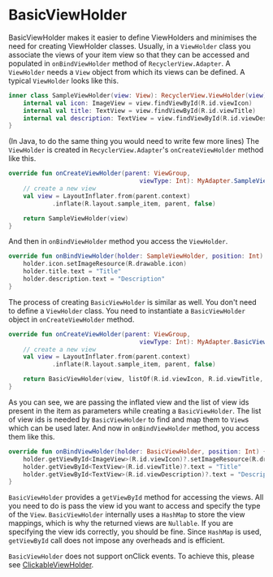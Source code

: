 # BasicViewHolder
BasicViewHolder makes it easier to define ViewHolders and minimises the need for creating ViewHolder classes. Usually, in a `ViewHolder` class you associate the views of your item view so that they can be accessed and populated in `onBindViewHolder` method of `RecyclerView.Adapter`. A `ViewHolder` needs a `View` object from which its views can be defined. A typical `ViewHolder` looks like this.
```kotlin
inner class SampleViewHolder(view: View): RecyclerView.ViewHolder(view) {
    internal val icon: ImageView = view.findViewById(R.id.viewIcon)
    internal val title: TextView = view.findViewById(R.id.viewTitle)
    internal val description: TextView = view.findViewById(R.id.viewDescription)
}
```
(In Java, to do the same thing you would need to write few more lines)
The `ViewHolder` is created in `RecyclerView.Adapter`'s `onCreateViewHolder` method like this.
```kotlin
override fun onCreateViewHolder(parent: ViewGroup,
                                    viewType: Int): MyAdapter.SampleViewHolder {
    // create a new view
    val view = LayoutInflater.from(parent.context)
            .inflate(R.layout.sample_item, parent, false)

    return SampleViewHolder(view)
}
```
And then in `onBindViewHolder` method you access the `ViewHolder`.
```kotlin
override fun onBindViewHolder(holder: SampleViewHolder, position: Int) {
    holder.icon.setImageResource(R.drawable.icon)
    holder.title.text = "Title"
    holder.description.text = "Description"
}
```

The process of creating `BasicViewHolder` is similar as well. You don't need to define a `ViewHolder` class. You need to instantiate a `BasicViewHolder` object in `onCreateViewHolder` method.
```kotlin
override fun onCreateViewHolder(parent: ViewGroup,
                                    viewType: Int): MyAdapter.BasicViewHolder {
    // create a new view
    val view = LayoutInflater.from(parent.context)
            .inflate(R.layout.sample_item, parent, false)

    return BasicViewHolder(view, listOf(R.id.viewIcon, R.id.viewTitle, R.id.viewDescription))
}
```   
As you can see, we are passing the inflated view and the list of view ids present in the item as parameters while creating a `BasicViewHolder`. The list of view ids is needed by `BasicViewHolder` to find and map them to `View`s which can be used later. And now in `onBindViewHolder` method, you access them like this.
```kotlin
override fun onBindViewHolder(holder: BasicViewHolder, position: Int) {
    holder.getViewById<ImageView>(R.id.viewIcon)?.setImageResource(R.drawable.icon)
    holder.getViewById<TextView>(R.id.viewTitle)?.text = "Title"
    holder.getViewById<TextView>(R.id.viewDescription)?.text = "Description"
}
```
`BasicViewHolder` provides a `getViewById` method for accessing the views. All you need to do is pass the view id you want to access and specify the type of the `View`. `BasicViewHolder` internally uses a `HashMap` to store the view mappings, which is why the returned views are `Nullable`. If you are specifying the view ids correctly, you should be fine. Since `HashMap` is used, `getViewById` call does not impose any overheads and is efficient.

`BasicViewHolder` does not support onClick events. To achieve this, please see [ClickableViewHolder](https://github.com/corphish/widgets-ktx/blob/master/widgets-ktx/docs/ClickableViewHolder.md).